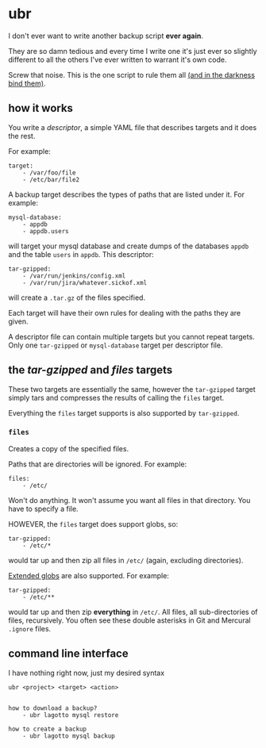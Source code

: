 # ubr

I don't ever want to write another backup script __ever again__.

They are so damn tedious and every time I write one it's just ever so slightly
different to all the others I've ever written to warrant it's own code.

Screw that noise. This is the one script to rule them all [(and in the darkness 
bind them)](https://www.youtube.com/watch?v=Zp7xHW-JcKk).

## how it works

You write a _descriptor_, a simple YAML file that describes targets and it does
the rest.

For example:

    target:
        - /var/foo/file
        - /etc/bar/file2

A backup target describes the types of paths that are listed under it. For
example:

    mysql-database:
        - appdb
        - appdb.users

will target your mysql database and create dumps of the databases `appdb` and
the table `users` in `appdb`. This descriptor:

    tar-gzipped:
        - /var/run/jenkins/config.xml
        - /var/run/jira/whatever.sickof.xml

will create a `.tar.gz` of the files specified.

Each target will have their own rules for dealing with the paths they are given.

A descriptor file can contain multiple targets but you cannot repeat targets.
Only one `tar-gzipped` or `mysql-database` target per descriptor file. 

## the _tar-gzipped_ and _files_ targets

These two targets are essentially the same, however the `tar-gzipped` target 
simply tars and compresses the results of calling the `files` target.

Everything the `files` target supports is also supported by `tar-gzipped`.

### `files`

Creates a copy of the specified files.

Paths that are directories will be ignored. For example:

    files:
        - /etc/
        
Won't do anything. It won't assume you want all files in that directory. You 
have to specify a file. 

HOWEVER, the `files` target does support globs, so:

    tar-gzipped:
        - /etc/*
        
would tar up and then zip all files in `/etc/` (again, excluding directories).

[Extended globs](https://github.com/miracle2k/python-glob2/) are also supported. 
For example:

    tar-gzipped:
        - /etc/**

would tar up and then zip __everything__ in `/etc/`. All files, all 
sub-directories of files, recursively. You often see these double asterisks in 
Git and Mercural `.ignore` files.




## command line interface

I have nothing right now, just my desired syntax

    ubr <project> <target> <action>


    how to download a backup?
        - ubr lagotto mysql restore
        
    how to create a backup
        - ubr lagotto mysql backup




